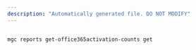 ```yaml
---
description: "Automatically generated file. DO NOT MODIFY"
---
```


```cli

mgc reports get-office365activation-counts get

```